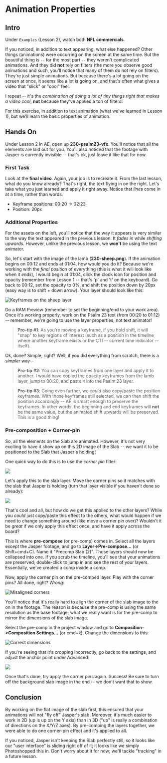 
# Animation Properties

## Intro

Under `Examples` (Lesson 2), watch both **NFL commercials**.

If you noticed, in addition to text appearing, what else happened? Other things (animations) were occurring on the screen at the same time. But the beautiful thing is -- for the most part -- they weren't complicated animations. And they did **not** rely on filters (the more you observe good animations and such, you'll notice that many of them do not rely on filters). They're just simple animations. But because there's a lot going on the screen at once, it seems like a lot is going on, and that's often what gives a video that "slick" or "cool" feel. 

I repeat -- it's the *combination of doing a lot of tiny things right that makes a video cool*, **not** because they've applied a ton of filters!

For this exercise, in addition to text animation (what we've learned in Lesson 1), but we'll learn the basic properties of animation.

## Hands On

Under Lesson 2 in AE, open up **230-psalm23-vfx**. You'll notice that all the elements are laid out for you. You'll also noticed that the footage with Jasper is currently invisible -- that's ok, just leave it like that for now.

### First Task

Look at the **final video**. Again, your job is to recreate it. From the last lesson, what do you know already? That's right, the text flying in on the right. Let's take what you just learned and apply it right away. Notice that *lines* come in at a time, rather than words.

- Keyframe positions: 00:20 -\> 02:23
- Position: 20px

### Additional Properties

For the assets on the left, you'll notice that the way it appears is very similar to the way the text appeared in the previous lesson. It *fades in* while *shifting upwards*. However, unlike the previous lesson, we **won't** be using the text animator.

So, let's start with the image of the lamb (**230-sheep.png**). If the animation begins on 00:12 and ends at 01:04, how would you do it? Because we're working with the *final position* of everything (this is what it will look like when it *ends*), I would begin at 01:04, click the clock icon for position and opacity (remember from Lesson 1 -- that's 'p' and 't' on the keyboard). Go back to 00:12, set the opacity to 0%, and shift the position down by 20px (easy way is to shift + down arrow). Your layer should look like this:

![][image-1]

Do a RAM Preview (remember to set the beginning/end to your work area). Once it's working properly, work on the Psalm 23 text (from 00:20 to 01:12) -- remember, we're going to use the layer properties, not text animator!

> **Pro-tip #1**: As you're moving a keyframe, if you hold shift, it will "snap" to key regions of interest (such as a position in the timeline where another keyframe exists or the CTI -- current time indicator -- itself).

Ok, done? Simple, right? 
Well, if you did everything from scratch, there is a *simpler* way--

> **Pro-tip #2**: You can copy keyframes from one layer and apply it to another. I would have copied the opacity keyframes from the lamb layer, jump to 00:20, and paste it into the Psalm 23 layer.

> **Pro-tip #3**: Going even further, we *could* also copy/paste the position keyframes. With those keyframes still selected, we can then shift the position accordingly -- AE is smart enough to preserve the keyframes. In other words, the beginning and end keyframes will **not** be the same value, but the animated shift upwards will be preserved. This is a good thing!

### Pre-composition + Corner-pin

So, all the elements on the Slab are animated. However, it's not very exciting to have it show up on this 2D image of the Slab -- we want it to be positioned to the Slab that Jasper's holding!

One quick way to do this is to use the *corner pin* filter:

![][image-2]

Let's apply this to the slab layer. Move the corner pins so it matches with the slab that Jasper is holding (turn that layer visible if you haven't done so already):

![][image-3]

That's cool and all, but how do we get this applied to the other layers? While you *could* just copy/paste this effect to the others, what would happen if we need to change something around (like move a corner pin over)? Wouldn't it be *great* if we only apply this effect once, and have it apply across the board?

This is where **pre-compose** (or pre-comp) comes in. Select all the layers except the Jasper footage, and go to **Layer-\>Pre-compose...** (or Shift+cmd+C).  Name it "Precomp Slab (2)". Those layers should now be collapsed into one. If you scrub the timeline, you'll see that your animations are preserved; double-click to jump in and see the rest of your layers. Essentially, we've created a comp inside a comp.

Now, apply the corner pin on the pre-comped layer. Play with the corner pins? All done, right? *Wrong*:

![][image-4]

You'll notice that it's really hard to align the corner of the slab image to the  on in the footage. The reason is because the pre-comp is using the same resolution as the base footage; what we really want is for the pre-comp to mirror the dimensions of the slab image.

Select the pre-comp in the project window and go to **Composition-\>Composition Settings...** (or cmd+k). Change the dimensions to this:

![][image-5]

If you're seeing that it's cropping incorrectly, go back to the settings, and adjust the anchor point under Advanced:

![][image-6]

Once that's done, try apply the corner pins again. Success! Be sure to turn off the background slab image in the end -- we don't want that to show.

## Conclusion

By working on the flat image of the slab first, this ensured that your animations will not "fly off" Jasper's slab. Moreover, it's much easier to work in 2D (up is up on the Y axis) than in 3D ("up" is really a combination of directions on the X/Y/Z axes). By pre-comping the layers together, we were able to do one corner-pin effect and it's applied to all.

If you noticed, Jasper isn't keeping the Slab perfectly still, so it looks like our "user interface" is sliding right off of it; it looks like we simply Photoshopped this in. Don't worry about it for now; we'll tackle "tracking" in a future lesson.

[image-1]:Assets/100-sheep.png "Keyframes on the sheep layer"
[image-2]:Assets/200-cornerpin.png
[image-3]:Assets/210-slabonslab.png
[image-4]:Assets/220-misaligned.jpg "Misaligned corners"
[image-5]:Assets/230-rightdimensions.png "Correct dimensions"
[image-6]:Assets/240-anchor.png
